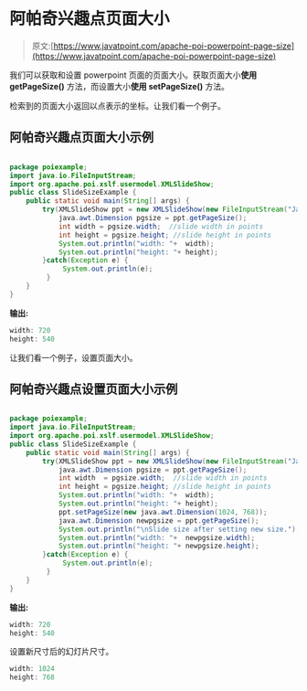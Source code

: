 # 阿帕奇兴趣点页面大小

> 原文:[https://www.javatpoint.com/apache-poi-powerpoint-page-size](https://www.javatpoint.com/apache-poi-powerpoint-page-size)

我们可以获取和设置 powerpoint 页面的页面大小。获取页面大小**使用 getPageSize()** 方法，而设置大小**使用 setPageSize()** 方法。

检索到的页面大小返回以点表示的坐标。让我们看一个例子。

## 阿帕奇兴趣点页面大小示例

```java

package poiexample;
import java.io.FileInputStream;
import org.apache.poi.xslf.usermodel.XMLSlideShow;
public class SlideSizeExample {
	public static void main(String[] args) {
		try(XMLSlideShow ppt = new XMLSlideShow(new FileInputStream("Javatpoint.pptx"))){
		    java.awt.Dimension pgsize = ppt.getPageSize();
		    int width = pgsize.width;  //slide width in points
		    int height = pgsize.height; //slide height in points
		    System.out.println("width: "+  width);
		    System.out.println("height: "+ height);
		}catch(Exception e) {
			 System.out.println(e);
		 }
	}
}

```

**输出:**

```java
width: 720
height: 540

```

让我们看一个例子，设置页面大小。

## 阿帕奇兴趣点设置页面大小示例

```java

package poiexample;
import java.io.FileInputStream;
import org.apache.poi.xslf.usermodel.XMLSlideShow;
public class SlideSizeExample {
	public static void main(String[] args) {
		try(XMLSlideShow ppt = new XMLSlideShow(new FileInputStream("Javatpoint.pptx"))){
		    java.awt.Dimension pgsize = ppt.getPageSize();
		    int width  = pgsize.width;  //slide width in points
		    int height = pgsize.height; //slide height in points
		    System.out.println("width: "+  width);
		    System.out.println("height: "+ height);
		    ppt.setPageSize(new java.awt.Dimension(1024, 768));
		    java.awt.Dimension newpgsize = ppt.getPageSize();
		    System.out.println("\nSlide size after setting new size.");
		    System.out.println("width: "+  newpgsize.width);
		    System.out.println("height: "+ newpgsize.height);
		}catch(Exception e) {
			 System.out.println(e);
		 }
	}
}

```

**输出:**

```java
width: 720
height: 540

```

设置新尺寸后的幻灯片尺寸。

```java
width: 1024
height: 768

```